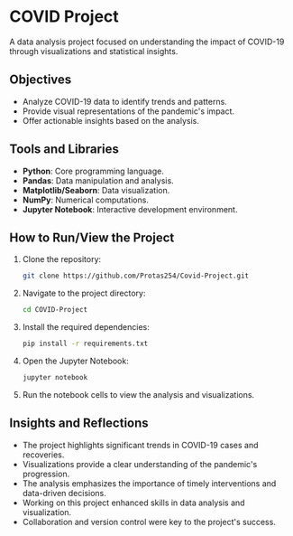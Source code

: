 # COVID Project

A data analysis project focused on understanding the impact of COVID-19 through visualizations and statistical insights.

## Objectives
- Analyze COVID-19 data to identify trends and patterns.
- Provide visual representations of the pandemic's impact.
- Offer actionable insights based on the analysis.

## Tools and Libraries
- **Python**: Core programming language.
- **Pandas**: Data manipulation and analysis.
- **Matplotlib/Seaborn**: Data visualization.
- **NumPy**: Numerical computations.
- **Jupyter Notebook**: Interactive development environment.

## How to Run/View the Project
1. Clone the repository:  
    ```bash
    git clone https://github.com/Protas254/Covid-Project.git
    ```
2. Navigate to the project directory:  
    ```bash
    cd COVID-Project
    ```
3. Install the required dependencies:  
    ```bash
    pip install -r requirements.txt
    ```
4. Open the Jupyter Notebook:  
    ```bash
    jupyter notebook
    ```
5. Run the notebook cells to view the analysis and visualizations.

## Insights and Reflections
- The project highlights significant trends in COVID-19 cases and recoveries.
- Visualizations provide a clear understanding of the pandemic's progression.
- The analysis emphasizes the importance of timely interventions and data-driven decisions.
- Working on this project enhanced skills in data analysis and visualization.
- Collaboration and version control were key to the project's success.
